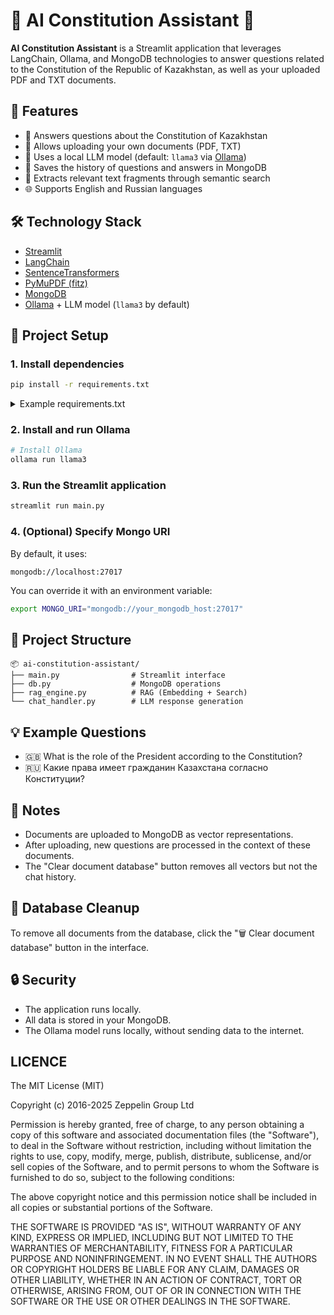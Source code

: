 # 🤖 AI Constitution Assistant 🤖

**AI Constitution Assistant** is a Streamlit application that leverages LangChain, Ollama, and MongoDB technologies to answer questions related to the Constitution of the Republic of Kazakhstan, as well as your uploaded PDF and TXT documents.

## 🧠 Features
- 📜 Answers questions about the Constitution of Kazakhstan
- 📂 Allows uploading your own documents (PDF, TXT)
- 🤖 Uses a local LLM model (default: `llama3` via [Ollama](https://ollama.com/))
- 💬 Saves the history of questions and answers in MongoDB
- 🔎 Extracts relevant text fragments through semantic search
- 🌐 Supports English and Russian languages

## 🛠️ Technology Stack
- [Streamlit](https://streamlit.io/)
- [LangChain](https://www.langchain.com/)
- [SentenceTransformers](https://www.sbert.net/)
- [PyMuPDF (fitz)](https://pymupdf.readthedocs.io/)
- [MongoDB](https://www.mongodb.com/)
- [Ollama](https://ollama.com/) + LLM model (`llama3` by default)

## 🚀 Project Setup
### 1. Install dependencies
```bash
pip install -r requirements.txt
```

<details>
<summary>Example requirements.txt</summary>

```
streamlit
pymongo
sentence-transformers
pymupdf
langchain
```
</details>

### 2. Install and run Ollama
```bash
# Install Ollama
ollama run llama3
```

### 3. Run the Streamlit application
```bash
streamlit run main.py
```

### 4. (Optional) Specify Mongo URI
By default, it uses:
```
mongodb://localhost:27017
```

You can override it with an environment variable:
```bash
export MONGO_URI="mongodb://your_mongodb_host:27017"
```

## 📁 Project Structure
```
📦 ai-constitution-assistant/
├── main.py                # Streamlit interface
├── db.py                  # MongoDB operations
├── rag_engine.py          # RAG (Embedding + Search)
└── chat_handler.py        # LLM response generation
```

## 💡 Example Questions
- 🇬🇧 What is the role of the President according to the Constitution?
- 🇷🇺 Какие права имеет гражданин Казахстана согласно Конституции?

## 📌 Notes
- Documents are uploaded to MongoDB as vector representations.
- After uploading, new questions are processed in the context of these documents.
- The "Clear document database" button removes all vectors but not the chat history.

## 🧹 Database Cleanup
To remove all documents from the database, click the "🗑️ Clear document database" button in the interface.

## 🔒 Security
- The application runs locally.
- All data is stored in your MongoDB.
- The Ollama model runs locally, without sending data to the internet.

## LICENCE
The MIT License (MIT)

Copyright (c) 2016-2025 Zeppelin Group Ltd

Permission is hereby granted, free of charge, to any person obtaining
a copy of this software and associated documentation files (the
"Software"), to deal in the Software without restriction, including
without limitation the rights to use, copy, modify, merge, publish,
distribute, sublicense, and/or sell copies of the Software, and to
permit persons to whom the Software is furnished to do so, subject to
the following conditions:

The above copyright notice and this permission notice shall be included
in all copies or substantial portions of the Software.

THE SOFTWARE IS PROVIDED "AS IS", WITHOUT WARRANTY OF ANY KIND, EXPRESS
OR IMPLIED, INCLUDING BUT NOT LIMITED TO THE WARRANTIES OF
MERCHANTABILITY, FITNESS FOR A PARTICULAR PURPOSE AND NONINFRINGEMENT.
IN NO EVENT SHALL THE AUTHORS OR COPYRIGHT HOLDERS BE LIABLE FOR ANY
CLAIM, DAMAGES OR OTHER LIABILITY, WHETHER IN AN ACTION OF CONTRACT,
TORT OR OTHERWISE, ARISING FROM, OUT OF OR IN CONNECTION WITH THE
SOFTWARE OR THE USE OR OTHER DEALINGS IN THE SOFTWARE.

